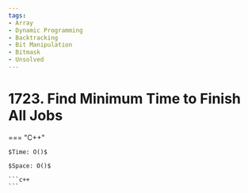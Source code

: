 ```yaml
---
tags:
- Array
- Dynamic Programming
- Backtracking
- Bit Manipulation
- Bitmask
- Unsolved
---
```



# 1723. Find Minimum Time to Finish All Jobs

=== "C++"

    $Time: O()$

    $Space: O()$

    ```c++
    ```